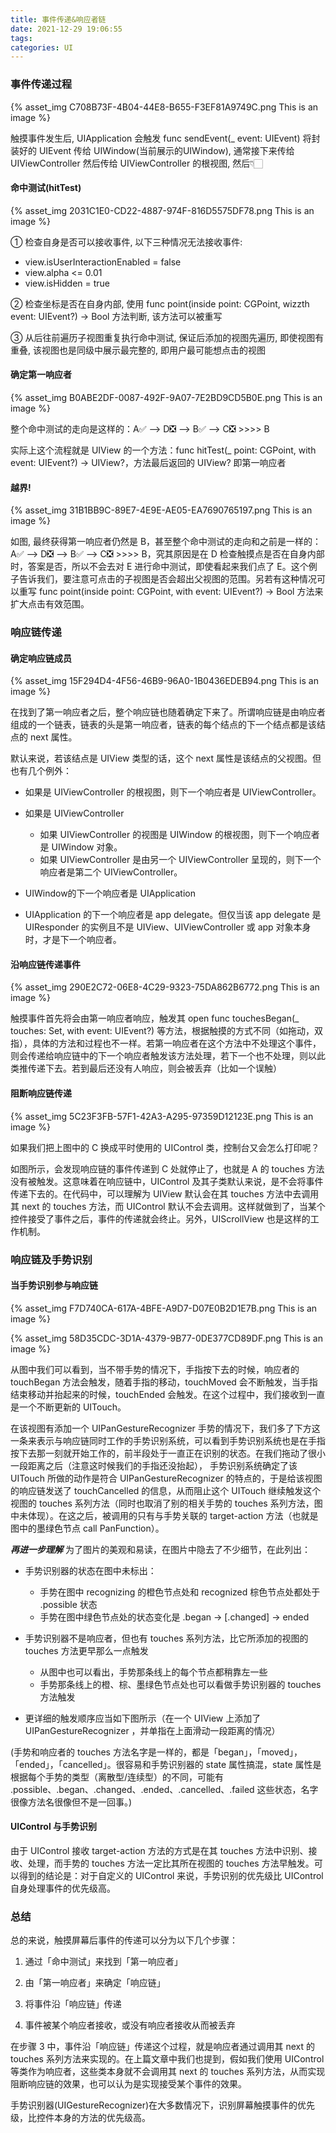 ```yaml
---
title: 事件传递&响应者链
date: 2021-12-29 19:06:55
tags:
categories: UI
---
```


### 事件传递过程

{% asset_img C708B73F-4B04-44E8-B655-F3EF81A9749C.png This is an image %}

触摸事件发生后, UIApplication 会触发 func sendEvent(_ event: UIEvent) 将封装好的 UIEvent 传给 UIWindow(当前展示的UIWindow), 通常接下来传给 UIViewController 然后传给 UIViewController 的根视图, 然后👇🏻

#### 命中测试(hitTest)

{% asset_img 2031C1E0-CD22-4887-974F-816D5575DF78.png This is an image %}

① 检查自身是否可以接收事件, 以下三种情况无法接收事件:

- view.isUserInteractionEnabled = false
- view.alpha <= 0.01
- view.isHidden = true

② 检查坐标是否在自身内部, 使用 func point(inside point: CGPoint, wizzth event: UIEvent?) -> Bool 方法判断, 该方法可以被重写

③ 从后往前遍历子视图重复执行命中测试, 保证后添加的视图先遍历, 即使视图有重叠, 该视图也是同级中展示最完整的, 即用户最可能想点击的视图

#### 确定第一响应者

{% asset_img B0ABE2DF-0087-492F-9A07-7E2BD9CD5B0E.png This is an image %}

整个命中测试的走向是这样的：A✅ --> D❎ --> B✅ --> C❎ >>>> B

实际上这个流程就是 UIView 的一个方法：func hitTest(_ point: CGPoint, with event: UIEvent?) -> UIView?，方法最后返回的 UIView? 即第一响应者

#### 越界!

{% asset_img 31B1BB9C-89E7-4E9E-AE05-EA7690765197.png This is an image %}

如图, 最终获得第一响应者仍然是 B，甚至整个命中测试的走向和之前是一样的：A✅ --> D❎ --> B✅ --> C❎ >>>> B，究其原因是在 D 检查触摸点是否在自身内部时，答案是否，所以不会去对 E 进行命中测试，即使看起来我们点了 E。这个例子告诉我们，要注意可点击的子视图是否会超出父视图的范围。另若有这种情况可以重写 func point(inside point: CGPoint, with event: UIEvent?) -> Bool 方法来扩大点击有效范围。


### 响应链传递

#### 确定响应链成员

{% asset_img 15F294D4-4F56-46B9-96A0-1B0436EDEB94.png This is an image %}

在找到了第一响应者之后，整个响应链也随着确定下来了。所谓响应链是由响应者组成的一个链表，链表的头是第一响应者，链表的每个结点的下一个结点都是该结点的 next 属性。

默认来说，若该结点是 UIView 类型的话，这个 next 属性是该结点的父视图。但也有几个例外：

- 如果是 UIViewController 的根视图，则下一个响应者是 UIViewController。

- 如果是 UIViewController
    - 如果 UIViewController 的视图是 UIWindow 的根视图，则下一个响应者是 UIWindow 对象。
    - 如果 UIViewController 是由另一个 UIViewController 呈现的，则下一个响应者是第二个 UIViewController。

- UIWindow的下一个响应者是 UIApplication

- UIApplication 的下一个响应者是 app delegate。但仅当该 app delegate 是 UIResponder 的实例且不是 UIView、UIViewController 或 app 对象本身时，才是下一个响应者。

#### 沿响应链传递事件

{% asset_img 290E2C72-06E8-4C29-9323-75DA862B6772.png This is an image %}

触摸事件首先将会由第一响应者响应，触发其 open func touchesBegan(_ touches: Set<UITouch>, with event: UIEvent?) 等方法，根据触摸的方式不同（如拖动，双指），具体的方法和过程也不一样。若第一响应者在这个方法中不处理这个事件，则会传递给响应链中的下一个响应者触发该方法处理，若下一个也不处理，则以此类推传递下去。若到最后还没有人响应，则会被丢弃（比如一个误触） 

#### 阻断响应链传递

{% asset_img 5C23F3FB-57F1-42A3-A295-97359D12123E.png This is an image %}

如果我们把上图中的 C 换成平时使用的 UIControl 类，控制台又会怎么打印呢？

如图所示，会发现响应链的事件传递到 C 处就停止了，也就是 A 的 touches 方法没有被触发。这意味着在响应链中，UIControl 及其子类默认来说，是不会将事件传递下去的。在代码中，可以理解为 UIView 默认会在其 touches 方法中去调用其 next 的 touches 方法，而 UIControl 默认不会去调用。这样就做到了，当某个控件接受了事件之后，事件的传递就会终止。另外，UIScrollView 也是这样的工作机制。


### 响应链及手势识别

#### 当手势识别参与响应链

{% asset_img F7D740CA-617A-4BFE-A9D7-D07E0B2D1E7B.png This is an image %}

{% asset_img 58D35CDC-3D1A-4379-9B77-0DE377CD89DF.png This is an image %}

从图中我们可以看到，当不带手势的情况下，手指按下去的时候，响应者的 touchBegan 方法会触发，随着手指的移动，touchMoved 会不断触发，当手指结束移动并抬起来的时候，touchEnded 会触发。在这个过程中，我们接收到一直是一个不断更新的 UITouch。

在该视图有添加一个 UIPanGestureRecognizer 手势的情况下，我们多了下方这一条来表示与响应链同时工作的手势识别系统，可以看到手势识别系统也是在手指按下去那一刻就开始工作的，前半段处于一直正在识别的状态。在我们拖动了很小一段距离之后（注意这时候我们的手指还没抬起）， 手势识别系统确定了该 UITouch 所做的动作是符合 UIPanGestureRecognizer 的特点的，于是给该视图的响应链发送了 touchCancelled 的信息，从而阻止这个 UITouch 继续触发这个视图的 touches 系列方法（同时也取消了别的相关手势的 touches 系列方法，图中未体现）。在这之后，被调用的只有与手势关联的 target-action 方法（也就是图中的墨绿色节点 call PanFunction）。

***再进一步理解***
为了图片的美观和易读，在图片中隐去了不少细节，在此列出：

- 手势识别器的状态在图中未标出：

	- 手势在图中 recognizing 的橙色节点处和 recognized 棕色节点处都处于 .possible 状态
	- 手势在图中绿色节点处的状态变化是 .began -> [.changed] -> ended

- 手势识别器不是响应者，但也有 touches 系列方法，比它所添加的视图的 touches 方法更早那么一点触发

	- 从图中也可以看出，手势那条线上的每个节点都稍靠左一些
	- 手势那条线上的橙、棕、墨绿色节点处也可以看做手势识别器的 touches 方法触发

- 更详细的触发顺序应当如下图所示（在一个 UIView 上添加了 UIPanGestureRecognizer ，并单指在上面滑动一段距离的情况）


(手势和响应者的 touches 方法名字是一样的，都是「began」，「moved」，「ended」，「cancelled」。很容易和手势识别器的 state 属性搞混，state 属性是根据每个手势的类型（离散型/连续型）的不同，可能有 .possible、.began、.changed、.ended、.cancelled、.failed 这些状态，名字很像方法名很像但不是一回事。)

#### UIControl 与手势识别

由于 UIControl 接收 target-action 方法的方式是在其 touches 方法中识别、接收、处理，而手势的 touches 方法一定比其所在视图的 touches 方法早触发。可以得到的结论是：对于自定义的 UIControl 来说，手势识别的优先级比 UIControl 自身处理事件的优先级高。


### 总结

总的来说，触摸屏幕后事件的传递可以分为以下几个步骤：

1. 通过「命中测试」来找到「第一响应者」

2. 由「第一响应者」来确定「响应链」

3. 将事件沿「响应链」传递

4. 事件被某个响应者接收，或没有响应者接收从而被丢弃

在步骤 3 中，事件沿「响应链」传递这个过程，就是响应者通过调用其 next 的 touches 系列方法来实现的。在上篇文章中我们也提到，假如我们使用 UIControl 等类作为响应者，这些类本身就不会调用其 next 的 touches 系列方法，从而实现阻断响应链的效果，也可以认为是实现接受某个事件的效果。

手势识别器(UIGestureRecognizer)在大多数情况下，识别屏幕触摸事件的优先级，比控件本身的方法的优先级高。